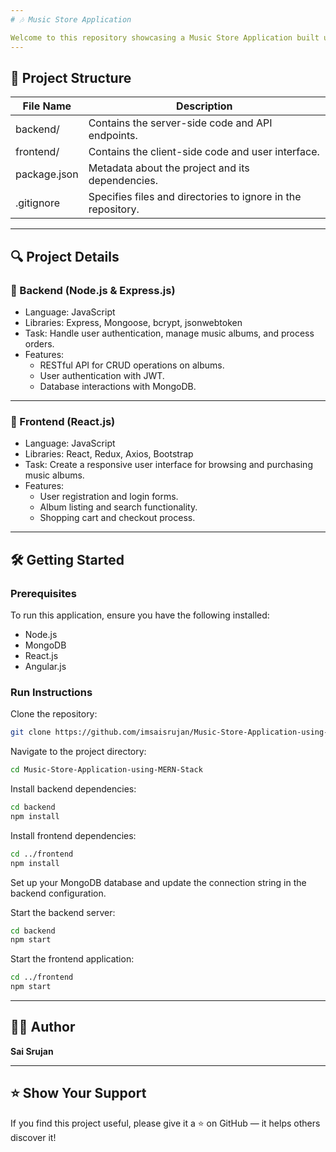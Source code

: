```yaml
---
# 🎶 Music Store Application

Welcome to this repository showcasing a Music Store Application built using the MERN stack (MongoDB, Express.js, React.js, Node.js). This application allows users to browse, search, and purchase music albums online.
---
```


## 📁 Project Structure


| File Name                                         | Description                                                                 |
|--------------------------------------------------|-----------------------------------------------------------------------------|
| backend/      | Contains the server-side code and API endpoints. |
| frontend/         | Contains the client-side code and user interface.                 |
| package.json | Metadata about the project and its dependencies.  |
| .gitignore                              | Specifies files and directories to ignore in the repository.               |

---
## 🔍 Project Details

### 🎤 Backend (Node.js & Express.js)

- Language: JavaScript
- Libraries: Express, Mongoose, bcrypt, jsonwebtoken
- Task: Handle user authentication, manage music albums, and process orders.
- Features:
    - RESTful API for CRUD operations on albums.
    - User authentication with JWT.
    - Database interactions with MongoDB.
  
---

### 🎨 Frontend (React.js)

- Language: JavaScript
- Libraries: React, Redux, Axios, Bootstrap
- Task: Create a responsive user interface for browsing and purchasing music albums.
- Features:
    - User registration and login forms.
    - Album listing and search functionality.
    - Shopping cart and checkout process.

---
## 🛠️ Getting Started

### Prerequisites

To run this application, ensure you have the following installed:

- Node.js
- MongoDB
- React.js
- Angular.js

### Run Instructions

Clone the repository:
```bash
git clone https://github.com/imsaisrujan/Music-Store-Application-using-MERN-Stack.git
```

Navigate to the project directory:
```bash
cd Music-Store-Application-using-MERN-Stack
```

Install backend dependencies:

```bash
cd backend
npm install
```

Install frontend dependencies:

```bash
cd ../frontend
npm install
```

Set up your MongoDB database and update the connection string in the backend configuration.

Start the backend server:

```bash
cd backend
npm start
```

Start the frontend application:

```bash
cd ../frontend
npm start
```

---

## 👨‍💻 Author

**Sai Srujan**  

---

## ⭐️ Show Your Support

If you find this project useful, please give it a ⭐ on GitHub — it helps others discover it!

